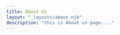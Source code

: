 ```yaml
---
title: About Us
layout: "_layouts/about.njk"
description: "this is About us page...."
---
```


<!-- <h2>OUR EXECUTIVES </h2>

<div id = "aboutMembers">
    <div class="about-card_container"> 
        {% for card in cards %}{% Card img=card.img, name=card.name, post=card.post, raised=card.raised %}
    {% endfor %}
</div> -->
